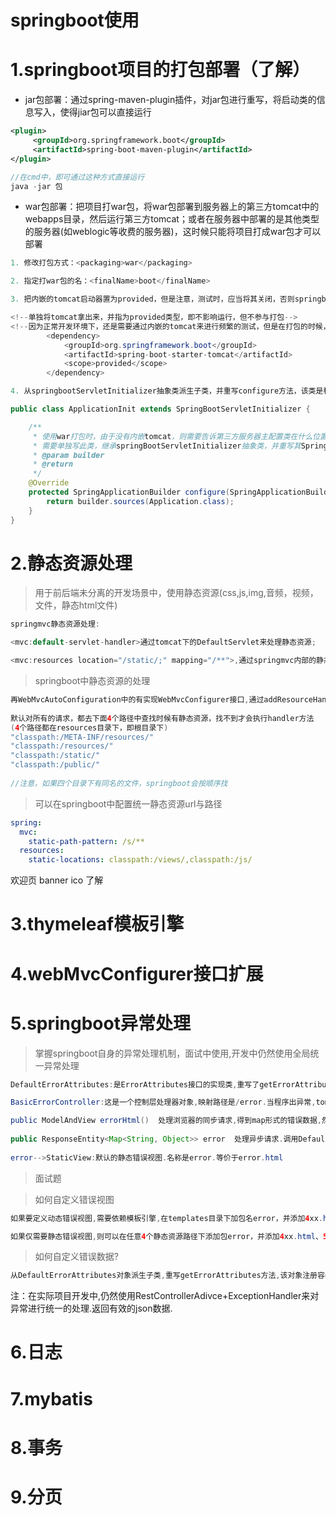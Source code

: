 # springboot使用

# 1.springboot项目的打包部署（了解）

- jar包部署：通过spring-maven-plugin插件，对jar包进行重写，将启动类的信息写入，使得jiar包可以直接运行

```xml
<plugin>
     <groupId>org.springframework.boot</groupId>
     <artifactId>spring-boot-maven-plugin</artifactId>
</plugin>
```

```java
//在cmd中，即可通过这种方式直接运行
java -jar 包
```

- war包部署：把项目打war包，将war包部署到服务器上的第三方tomcat中的webapps目录，然后运行第三方tomcat；或者在服务器中部署的是其他类型的服务器(如weblogic等收费的服务器)，这时候只能将项目打成war包才可以部署

```java
1. 修改打包方式：<packaging>war</packaging>
```

```java
2. 指定打war包的名：<finalName>boot</finalName>
```

```java
3. 把内嵌的tomcat启动器置为provided，但是注意，测试时，应当将其关闭，否则springboot启动类无法运行

<!--单独将tomcat拿出来，并指为provided类型，即不影响运行，但不参与打包-->
<!--因为正常开发环境下，还是需要通过内嵌的tomcat来进行频繁的测试，但是在打包的时候，由于项目是运行在第三方服务器中，此时再内嵌一个tomcat，这会造成冲突-->
        <dependency>
            <groupId>org.springframework.boot</groupId>
            <artifactId>spring-boot-starter-tomcat</artifactId>
            <scope>provided</scope>
        </dependency>
```

```java
4. 从springbootServletInitializer抽象类派生子类，并重写configure方法，该类是程序的入口类，告诉程序配置文件的地址，类似web.xml

public class ApplicationInit extends SpringBootServletInitializer {

    /**
     * 使用war打包时，由于没有内嵌tomcat，则需要告诉第三方服务器主配置类在什么位置
     * 需要单独写此类，继承springBootServletInitializer抽象类，并重写其SpringApplicationBuilder方法，指出配置类为哪一个
     * @param builder
     * @return
     */
    @Override
    protected SpringApplicationBuilder configure(SpringApplicationBuilder builder) {
        return builder.sources(Application.class);
    }
}
```

# 2.静态资源处理

> 用于前后端未分离的开发场景中，使用静态资源(css,js,img,音频，视频，文件，静态html文件)

```java
springmvc静态资源处理:

<mvc:default-servlet-handler>通过tomcat下的DefaultServlet来处理静态资源;

<mvc:resources location="/static/;" mapping="/**">,通过springmvc内部的静态资源处理器对象,对/static开头的url进行处理.
```

> springboot中静态资源的处理

```java
再WebMvcAutoConfiguration中的有实现WebMvcConfigurer接口,通过addResourceHandler来指定了静态资源的处理方式.
    
默认对所有的请求，都去下面4个路径中查找时候有静态资源，找不到才会执行handler方法
(4个路径都在resources目录下，即根目录下)
"classpath:/META-INF/resources/" 
"classpath:/resources/"
"classpath:/static/" 
"classpath:/public/"
    
//注意，如果四个目录下有同名的文件，springboot会按顺序找    
```

> 可以在springboot中配置统一静态资源url与路径

```yaml
spring:
  mvc:
    static-path-pattern: /s/**
  resources:
    static-locations: classpath:/views/,classpath:/js/
```



欢迎页 banner ico 了解

# 3.thymeleaf模板引擎



# 4.webMvcConfigurer接口扩展



# 5.springboot异常处理

> 掌握springboot自身的异常处理机制，面试中使用,开发中仍然使用全局统一异常处理

```java
DefaultErrorAttributes:是ErrorAttributes接口的实现类,重写了getErrorAttributes方法,解析request,返回一个Map形式错误数据集合(status,path,time,message,error).

BasicErrorController:这是一个控制层处理器对象,映射路径是/error.当程序出异常,tomcat会去找映射路径为/error的服务.

public ModelAndView errorHtml()  处理浏览器的同步请求,得到map形式的错误数据,然后去解析错误视图(通过DefaultErrorViewResolver对象首先识别当前工程下的模板引擎,判断templates/error/404.html;找不到404.html,再找4xx.html;找不到4xx,则去4个静态资源路径下去查找404.html,4xx.html)
	
public ResponseEntity<Map<String, Object>> error  处理异步请求.调用DefaultErrorAttributes对象getErrorAttributes方法来获取错误数据.
		
error-->StaticView:默认的静态错误视图.名称是error.等价于error.html
```

> 面试题

> 如何自定义错误视图

```java
如果要定义动态错误视图,需要依赖模板引擎,在templates目录下加包名error，并添加4xx.html、5xx.html，并使用模板引擎对返回的错误数据进行页面的填充

如果仅需要静态错误视图,则可以在任意4个静态资源路径下添加包error，并添加4xx.html、5xx.html
```

> 如何自定义错误数据?

```java
从DefaultErrorAttributes对象派生子类,重写getErrorAttributes方法,该对象注册容器.
```



注：在实际项目开发中,仍然使用RestControllerAdivce+ExceptionHandler来对异常进行统一的处理.返回有效的json数据.

# 6.日志



# 7.mybatis



# 8.事务



# 9.分页

